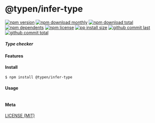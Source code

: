 # @typen/infer-type

[![npm version][badge-npm-version]][url-npm]
[![npm download monthly][badge-npm-download-monthly]][url-npm]
[![npm download total][badge-npm-download-total]][url-npm]
[![npm dependents][badge-npm-dependents]][url-github]
[![npm license][badge-npm-license]][url-npm]
[![pp install size][badge-pp-install-size]][url-pp]
[![github commit last][badge-github-last-commit]][url-github]
[![github commit total][badge-github-commit-count]][url-github]

[//]: <> (Shields)
[badge-npm-version]: https://flat.badgen.net/npm/v/@typen/infer-type
[badge-npm-download-monthly]: https://flat.badgen.net/npm/dm/@typen/infer-type
[badge-npm-download-total]:https://flat.badgen.net/npm/dt/@typen/infer-type
[badge-npm-dependents]: https://flat.badgen.net/npm/dependents/@typen/infer-type
[badge-npm-license]: https://flat.badgen.net/npm/license/@typen/infer-type
[badge-pp-install-size]: https://flat.badgen.net/packagephobia/install/@typen/infer-type
[badge-github-last-commit]: https://flat.badgen.net/github/last-commit/hoyeungw/typen
[badge-github-commit-count]: https://flat.badgen.net/github/commits/hoyeungw/typen

[//]: <> (Link)
[url-npm]: https://npmjs.org/package/@typen/infer-type
[url-pp]: https://packagephobia.now.sh/result?p=@typen/infer-type
[url-github]: https://github.com/hoyeungw/typen

##### Type checker

#### Features

#### Install
```console
$ npm install @typen/infer-type
```

#### Usage
```js
```

#### Meta
[LICENSE (MIT)](LICENSE)

